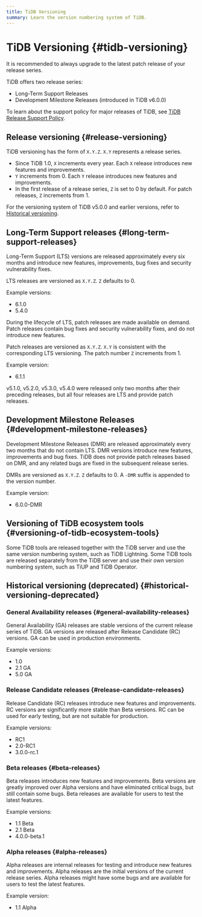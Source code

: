 ```yaml
---
title: TiDB Versioning
summary: Learn the version numbering system of TiDB.
---
```


# TiDB Versioning {#tidb-versioning}

<Important>
It is recommended to always upgrade to the latest patch release of your release series.
</Important>

TiDB offers two release series:

-   Long-Term Support Releases
-   Development Milestone Releases (introduced in TiDB v6.0.0)

To learn about the support policy for major releases of TiDB, see [TiDB Release Support Policy](https://en.pingcap.com/tidb-release-support-policy/).

## Release versioning {#release-versioning}

TiDB versioning has the form of `X.Y.Z`. `X.Y` represents a release series.

-   Since TiDB 1.0, `X` increments every year. Each `X` release introduces new features and improvements.
-   `Y` increments from 0. Each `Y` release introduces new features and improvements.
-   In the first release of a release series, `Z` is set to 0 by default. For patch releases, `Z` increments from 1.

For the versioning system of TiDB v5.0.0 and earlier versions, refer to [Historical versioning](#historical-versioning-deprecated).

## Long-Term Support releases {#long-term-support-releases}

Long-Term Support (LTS) versions are released approximately every six months and introduce new features, improvements, bug fixes and security vulnerability fixes.

LTS releases are versioned as `X.Y.Z`. `Z` defaults to 0.

Example versions:

-   6.1.0
-   5.4.0

During the lifecycle of LTS, patch releases are made available on demand. Patch releases contain bug fixes and security vulnerability fixes, and do not introduce new features.

Patch releases are versioned as `X.Y.Z`. `X.Y` is consistent with the corresponding LTS versioning. The patch number `Z` increments from 1.

Example version:

-   6.1.1

<Note>
v5.1.0, v5.2.0, v5.3.0, v5.4.0 were released only two months after their preceding releases, but all four releases are LTS and provide patch releases.
</Note>

## Development Milestone Releases {#development-milestone-releases}

Development Milestone Releases (DMR) are released approximately every two months that do not contain LTS. DMR versions introduce new features, improvements and bug fixes. TiDB does not provide patch releases based on DMR, and any related bugs are fixed in the subsequent release series.

DMRs are versioned as `X.Y.Z`. `Z` defaults to 0. A `-DMR` suffix is appended to the version number.

Example version:

-   6.0.0-DMR

## Versioning of TiDB ecosystem tools {#versioning-of-tidb-ecosystem-tools}

Some TiDB tools are released together with the TiDB server and use the same version numbering system, such as TiDB Lightning. Some TiDB tools are released separately from the TiDB server and use their own version numbering system, such as TiUP and TiDB Operator.

## Historical versioning (deprecated) {#historical-versioning-deprecated}

### General Availability releases {#general-availability-releases}

General Availability (GA) releases are stable versions of the current release series of TiDB. GA versions are released after Release Candidate (RC) versions. GA can be used in production environments.

Example versions:

-   1.0
-   2.1 GA
-   5.0 GA

### Release Candidate releases {#release-candidate-releases}

Release Candidate (RC) releases introduce new features and improvements. RC versions are significantly more stable than Beta versions. RC can be used for early testing, but are not suitable for production.

Example versions:

-   RC1
-   2.0-RC1
-   3.0.0-rc.1

### Beta releases {#beta-releases}

Beta releases introduces new features and improvements. Beta versions are greatly improved over Alpha versions and have eliminated critical bugs, but still contain some bugs. Beta releases are available for users to test the latest features.

Example versions:

-   1.1 Beta
-   2.1 Beta
-   4.0.0-beta.1

### Alpha releases {#alpha-releases}

Alpha releases are internal releases for testing and introduce new features and improvements. Alpha releases are the initial versions of the current release series. Alpha releases might have some bugs and are available for users to test the latest features.

Example version:

-   1.1 Alpha

